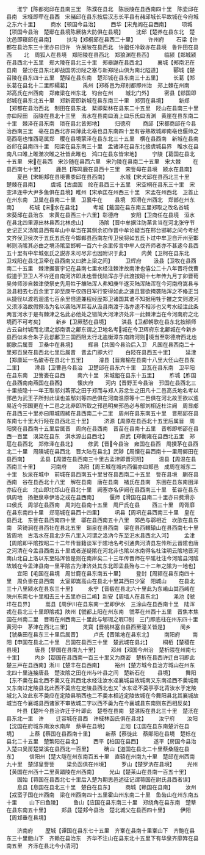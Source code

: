 <!-- { "loadSidebar": true } -->
　　淮宁【陈都宛邱在县南三里　陈濮在县北　陈辰陵在县西南四十里　陈壶邱在县南　宋柽即荦在县西　宋赭邱在县东按后汉志长平县有赭邱城长平故城在今府城之东六十里】
　　商水【顿国今县治】
　　西华【宋鬼阎在县西南】
　　项城【项国今县治　楚郔在县境陈厥貉大防俱在县境】
　　沈邱【楚养在县东北　楚沈邑即寝邱在县南】
　　扶沟【郑桐邱在县西二十里】
　　许州府
　　石梁【许都在县治东三十里亦曰旧许　许展陂在县西北　许鉏任冷敦亦在县境　鲁许田在县西
　　北　周狐人在县境　郑阳陵在县西北　郑狼渊在县西】
　　临颍【郑城颍在县西北十五里　郑大陵在县北三十里　郑皋鼬在县西北】
　　襄城【郑南汜在县南　楚汾在县东北即战国防汾陉之塞与新郑陉山俱为南北隘道】
　　郾城【楚召陵在县东四十五里　楚陉在县东南　楚邓城在县东南三十五里】
　　长葛【郑长葛在县北十二里即繻葛】
　　禹州【郑栎邑为郑别都即州治　郑上棘在州南　郑高氏在州西南　郑雍梁在州东北　钧台在州
　　城北门外】
　　密县【郐国即郐城在县东北五十里　郑新密即新城在县东南三十里　郑弭在县境】
　　新郑【郑都在县治西北　制田在县东北　棐即棐林在县东二十五里　陉山在县南三十里亦曰陉田　函陵在县北十三里　洧水在县南曰洧上曰乐氏曰洧渊　黄崖在县东南二十里　棘泽在县东南　琐在县北皆郑地】
　　归德府
　　商邱【宋都商邱在今县治西南三里　亳在县西北亦曰薄此北亳也县东南四十里有谷熟故城即南亳也偃师之亳西亳也惟西亳属郑　稷在县境蒙泽在县东北三十五里　横在县西南　新城在县南　谷邱在县南四十里　阳梁在县东南三十里　孟诸泽在县东北接虞城县界　睢水在县南凡曰睢上睢澨次睢之社皆此睢也　鸿口在县东皆宋地】
　　宁陵【葛国在县北十五里　宋在县西　宋沙随在县西六里　宋汋陵在县南二十五里　宋大棘
　　在县西南七十里】
　　鹿邑【陈鸣鹿在县西十三里　宋訾母在县境　颍水在县南】
　　夏邑【宋朝郏在县境曹黍邱在县西南】
　　氷城【宋犬邱在县西北三十里　楚棘在县南】
　　虞城【古虞国　纶在县西三十五里　宋空桐在县东三十里　宋空泽连中大尹多鱼俱在县境】睢州【宋承匡在州西三十里　宋孟在州西北　卫首止在州东南　卫巢在县南二十里　卫襄牛在
　　县境　郑滑在州西北　郑鄫在州东南】
　　柘城【宋水在县北】
　　考城【戴国在县东南五里郑取之改名谷城　宋葵邱在县治东　宋黄在县西三十六里】彰德府
　　安阳【卫商任在县境　洹水在县北四里源出林县西北林虑山】
　　汤隂【晋中牟据注防苐言当在河北张守节史记正义汤隂县西有牟山中牟当在其侧余初作晋中牟论疑当在邢台邯郸之间今考经文齐侯卫侯次于五氏五氏在今邯郸县西南左传卫侯将如五氏卜过中牟卫自开州至邯郸则汤隂其必由之境汤隂至邯郸一百六十余里传言中牟人伐齐师者亦不甚逺今县西五十里有中牟城张氏之説亦未可尽非也因附识于此】
　　内黄【卫柯在县东北　卫戏阳在县北卫牵在县西南又曰脾上梁之间】
　　卫辉府
　　汲县【卫牧在县西南二十五里　棘津据寰宇记在县南七里水经注棘津故南津也僖公二十八年晋将伐曹假道于卫卫人不许还自南河济即此也晋伐陆浑亦于此渡按昭十七年传九月丁卯晋荀吴帅师涉自棘津使祭史先用牲于雒陆浑人弗知庚午遂灭陆浑陆浑在今河南府嵩县与汲县相去七百余里丁卯至庚午仅四日军行安得如此之速且晋欲掩袭陆浑之不偹正当从捷径以渡若逥逺七百余里倍道兼程经歴郑卫诸国其谁不知据用牲于雒之文则渡河又须涉洛故假祭洛为名以袭陆浑耳若从汲县南渡于洛亦逺不相涉也又考水经注此条两言河水于是有棘津之名此必他处之错简大河津济处非一此棘津当在今河南府之北境而不可考矣】
　　新乡【卫厥憖在县境】
　　淇县【卫都朝歌在县东北按顔师古云自纣城而北谓之邶南谓之鄘东谓之卫地名考城在今卫辉府东北鄘城在今新乡县西似未合朱子云邶鄘卫三国西阻太行北逾衡漳东南跨河则境当至彰德府西北也朝歌后属晋　卫桑中在县境】
　　辉县【共国今县治后入卫　凡国在县西南二十里郑百泉在县西北七里后属晋　晋孟门即大行
　　白陉在县西五十里】
　　延津【郑廪延一名酸枣在县北十五里】
　　濬县【晋雍榆在县南十八里大伾山在县东二里】
　　滑县【卫曹邑今县治　卫楚邱在县东六十里　卫瓦在县东南　卫平阳在县东南　卫訾娄在县西
　　南六十里　宋城鉏在县东十五里】
　　胙城【胙国在县西南南燕国在县西】
　　懐庆府
　　河内【晋野王今县治　邘国在县西北三十里按隐十一年王取邬刘蒍邘之田于郑而与郑人苏忿生之田凡十二邑高氏地名考以邘邑为武王子所封此误也盖鄥刘等四邑俱在河南温原等十二邑俱在河北故王欲以逺易近今邘国更在十二邑之北非即所取之邘邑明矣邘邑必与鄥刘相近杜注阙　周显郕在县西三十里亦曰隰城周絺在县西南二十二里　周州在县东南五十里　晋邢邱在县东南七十里大行陉在县西北三十里】
　　济源【周原在县西北十五里后属晋　周阳樊在县西南十五里后属晋　周向在县西南　晋苗在县南十五里　晋郫即郫邵在县西一百里　湨梁在县东　淇水源出县西北】
　　原武【郑衡雍在县西北五里　郑扈在县西北　郑修泽在县北】
　　修武【晋今县治　雍国在县西　周攅茅在县西北二十里　周隤城在县西北　晋大陆在县北】武陟【周懐在县西南十一里周鄇田在县西南】
　　孟县【周盟在县西南三十里古孟津即晋河阳】
　　温县【周温在县西南三十里】
　　河南府
　　洛阳【周王城在城内西偏亦曰郏邑　成周在城东二十里　狄泉在城中　前城在县西南五十里甘在县西南二十五里　訾在县境　蒯在县西南　谷在县西北十八里　解在县南　唐在县南　禇氏在县南　东圉在县东南圉泽亦应在此　北山即北邙山在县北十里　阙塞亦名伊阙在县西南三十里　萑谷在县东俱周地　扬拒泉皋伊洛之戎在县西南】
　　偃师【滑国在县南二十里亦曰费滑亦曰侯氏　周邬在县西南　周刘在县南十五里　周尸氏在县
　　西三十里　周胥靡在县东南四十里　郑亳城在县西十四里】
　　巩县【周巩在县西南三十里　皇在县西北　东訾在县西南四十里　鄩在县西南五十八里　郊邑与鄩相近　坎欿在县东南　荣锜涧在县西社在县北五里　谿泉在县西南　渠在县西轘辕山在县西南七十里皆周地　古洛水在县北少东八里入河谓之洛汭今东至汜水县西北入河】
　　孟津【周隂即平隂按昭二十二年传晋籍谈军于隂地名考引通典河清县左传所云晋隂也唐之河清在今孟县西南五十里或者遂疑隂在河北非也隂以水南得名杜注明云隂地晋河南山北自上洛以东至陆浑皆是则在南岸矣二十三年传晋师在平隂杜注今河隂县河隂故城在今孟津县南一里平隂古为津济处其东北即孟县殆与二十二年之隂为一地也】
　　宜阳【毛国在县境　周甘鹿在县东南五十里】
　　登封【周颍在县东南四十里　周负黍在县西南　太室即嵩高山在县北十里其西曰少室　阳城山
　　在县北三十八里颍水在县东三十里】
　　永宁【晋殽在县北六十里此为东崤山其西崤在陜州东南七十里相去三十五里亦曰二崤】新安【周墙人在县东北】
　　渑池【虢玤在县界】
　　嵩县【周伊川在县东南一里即伊水　三涂山在县西南十里　陆浑戎在县北三十里即隂戎】陜州【虢都上阳在州东南　虢莘在州西十五里　晋焦本焦国在州南二里　晋瑕在州西南三十里此与郇瑕之瑕□别　三门即底柱在州东四十里黄河中　茅津在西北三里】
　　灵寳【晋桃林塞自县西至潼关皆是】
　　阌乡【虢桑田在县东三十里后属晋】
　　卢氏【晋隂地在县东北】
　　南阳府
　　南阳【申国在县北二十里　吕国在县西三十里　楚武城在县北】
　　桐栢【楚稷在县境】
　　唐县【蓼国在县南九十里】
　　邓州【邓国今州治　楚析隈在州南七十里】
　　内乡【鄀国在县西南一百三十里又为商密　楚析在县西许迁白羽即此　楚三戸在县西南】淅川【楚丰在县西南】
　　裕州【楚方城今县治方城山在州东北四十里连接唐县　楚汝隂之田在州与叶县之间　楚新石在
　　县境】
　　舞阳【东不羮在县北西不羮又在其西北水经注汝水迳襄城县故城南又东南迳西不羮城南又东南过定陵县北此西不羮应在定陵县西北也又水东迳不羮亭亭北背汝水于定陵城北入汝此东不羮应在定陵县稍西也二不羮本相近定陵故城在今舞阳县北其襄城故城当在今襄城县西诸家不审故城二字以西不羮为在今襄城县东南则东西相反矣】
　　叶县【楚叶今县治许迁于叶即此　楚卷在县南　楚湛阪在县北三十里　楚汦在县东北一里　许
　　迁容城在县西　许棫林函氏俱在县北】
　　汝宁府
　　汝阳【沈国在府城东南汝水南岸　蔡莘在县境】
　　正阳【江国在县东南楚沂在县境】
　　上蔡【蔡国在县西南十里】
　　新蔡【蔡徙此　蔡郥阳在县境　楚栎在县北二十五里　楚繁阳在县北】
　　西平【柏国在县西】
　　遂平【房国今县治入楚曰吴房楚棠溪在县西北一百里】
　　确山【道国在县北二十里蔡桑隧在县东】
　　信阳州【楚大隧在州东南百五十里　直辕在州南九十里　楚邱在州西南九十里　楚邱皇訾訾
　　梁负函俱在州境】
　　罗山【楚罗汭在县境】
　　光州【黄国在州西十二里黄踖陵在州西南】
　　光山【楚莱山在县南一百五十里】
　　固始【蒋国在县西北七十里后入楚为期思邑述征记谓蒋国在尉氏县西者误】
　　息县【息国在县北三十里　楚白在县东】
　　商城【赖国在县南】
　　汝州【戎蛮子国在州西南　梁在州西南四十五里霍山州东南二十里　鱼齿山在州东南五十里
　　山下曰鱼陵】
　　鲁山【应国在县东南三十里　郑绕角在县东南　楚犨在县东南五十里】
　　郏县【楚郏今县治　楚北城父在县西四十里】
　　伊阳【周邥垂在县境】

　　济南府
　　歴城【谭国在县东七十五里　齐鞌在县南十里鞌山下　齐鲍在县东三十里鲍山下　齐赖在县治东　齐华不注山在县东北十五里下有华泉齐靡筓在县南五里　齐泺在县北今小清河】
